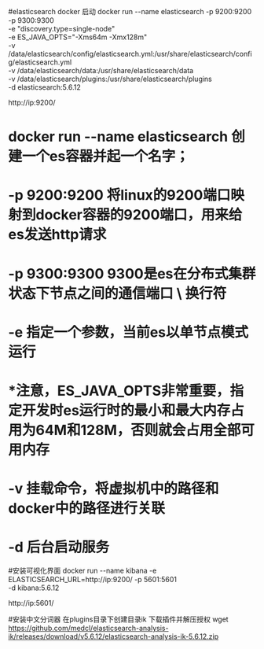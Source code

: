 
#elasticsearch docker 启动
docker run --name elasticsearch -p 9200:9200 -p 9300:9300 \
-e "discovery.type=single-node" \
-e ES_JAVA_OPTS="-Xms64m -Xmx128m" \
-v /data/elasticsearch/config/elasticsearch.yml:/usr/share/elasticsearch/config/elasticsearch.yml \
-v /data/elasticsearch/data:/usr/share/elasticsearch/data \
-v /data/elasticsearch/plugins:/usr/share/elasticsearch/plugins \
-d elasticsearch:5.6.12

http://ip:9200/

# docker run --name elasticsearch 创建一个es容器并起一个名字；
# -p 9200:9200 将linux的9200端口映射到docker容器的9200端口，用来给es发送http请求
# -p 9300:9300 9300是es在分布式集群状态下节点之间的通信端口  \ 换行符
# -e 指定一个参数，当前es以单节点模式运行
# *注意，ES_JAVA_OPTS非常重要，指定开发时es运行时的最小和最大内存占用为64M和128M，否则就会占用全部可用内存
# -v 挂载命令，将虚拟机中的路径和docker中的路径进行关联
# -d 后台启动服务

#安装可视化界面
docker run --name kibana -e ELASTICSEARCH_URL=http://ip:9200/ -p 5601:5601 \
-d kibana:5.6.12

http://ip:5601/

#安装中文分词器
在plugins目录下创建目录ik 下载插件并解压授权
wget https://github.com/medcl/elasticsearch-analysis-ik/releases/download/v5.6.12/elasticsearch-analysis-ik-5.6.12.zip